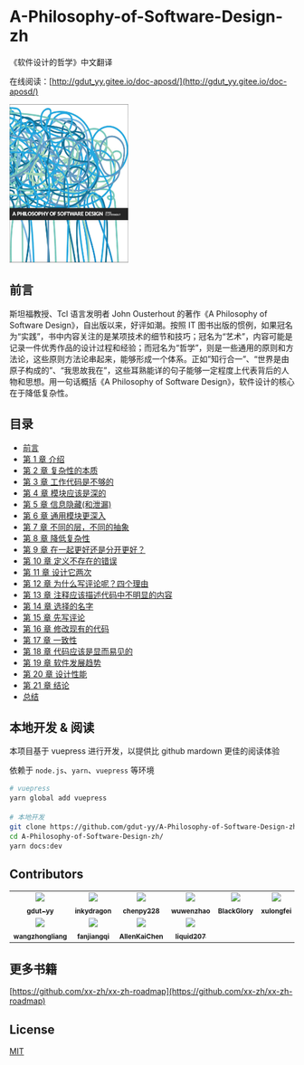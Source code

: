 # A-Philosophy-of-Software-Design-zh

《软件设计的哲学》中文翻译

在线阅读：[http://gdut_yy.gitee.io/doc-aposd/](http://gdut_yy.gitee.io/doc-aposd/)

<div style="inline">
  <img src="./docs/cover.jpeg" width="210px" height="280px" />
</div>

## 前言

斯坦福教授、Tcl 语言发明者 John Ousterhout 的著作《A Philosophy of Software Design》，自出版以来，好评如潮。按照 IT 图书出版的惯例，如果冠名为“实践”，书中内容关注的是某项技术的细节和技巧；冠名为“艺术”，内容可能是记录一件优秀作品的设计过程和经验；而冠名为“哲学”，则是一些通用的原则和方法论，这些原则方法论串起来，能够形成一个体系。正如”知行合一”、“世界是由原子构成的”、“我思故我在”，这些耳熟能详的句子能够一定程度上代表背后的人物和思想。用一句话概括《A Philosophy of Software Design》，软件设计的核心在于降低复杂性。

## 目录

- [前言](docs/preface.md)
- [第 1 章 介绍](docs/ch1.md)
- [第 2 章 复杂性的本质](docs/ch2.md)
- [第 3 章 工作代码是不够的](docs/ch3.md)
- [第 4 章 模块应该是深的](docs/ch4.md)
- [第 5 章 信息隐藏(和泄漏)](docs/ch5.md)
- [第 6 章 通用模块更深入](docs/ch6.md)
- [第 7 章 不同的层，不同的抽象](docs/ch7.md)
- [第 8 章 降低复杂性](docs/ch8.md)
- [第 9 章 在一起更好还是分开更好？](docs/ch9.md)
- [第 10 章 定义不存在的错误](docs/ch10.md)
- [第 11 章 设计它两次](docs/ch11.md)
- [第 12 章 为什么写评论呢？四个理由](docs/ch12.md)
- [第 13 章 注释应该描述代码中不明显的内容](docs/ch13.md)
- [第 14 章 选择的名字](docs/ch14.md)
- [第 15 章 先写评论](docs/ch15.md)
- [第 16 章 修改现有的代码](docs/ch16.md)
- [第 17 章 一致性](docs/ch17.md)
- [第 18 章 代码应该是显而易见的](docs/ch18.md)
- [第 19 章 软件发展趋势](docs/ch19.md)
- [第 20 章 设计性能](docs/ch20.md)
- [第 21 章 结论](docs/ch21.md)
- [总结](docs/summary.md)

## 本地开发 & 阅读

本项目基于 vuepress 进行开发，以提供比 github mardown 更佳的阅读体验

依赖于 `node.js`、`yarn`、`vuepress` 等环境

```sh
# vuepress
yarn global add vuepress

# 本地开发
git clone https://github.com/gdut-yy/A-Philosophy-of-Software-Design-zh.git
cd A-Philosophy-of-Software-Design-zh/
yarn docs:dev
```

## Contributors

<table>
  <tr>
    <td align="center"><a href="https://gdut-yy.github.io/"><img src="https://avatars2.githubusercontent.com/u/33390928?s=460&v=4" width="100px;" /><br /><sub><b>gdut-yy</b></sub></a><br /></td>
    <td align="center"><a href="https://github.com/inkydragon"><img src="https://avatars1.githubusercontent.com/u/5158738?s=460&u=b9cbd51a3d1bbff1df994214e50058b9b3a9715a&v=4" width="100px;" /><br /><sub><b>inkydragon</b></sub></a><br /></td>
    <td align="center"><a href="https://github.com/chenpy228"><img src="https://avatars2.githubusercontent.com/u/5305370?s=460&v=4" width="100px;" /><br /><sub><b>chenpy228</b></sub></a><br /></td>    
    <td align="center"><a href="https://github.com/wuwenzhao"><img src="https://avatars0.githubusercontent.com/u/4035972?s=400&v=4" width="100px;" /><br /><sub><b>wuwenzhao</b></sub></a><br /></td>    
    <td align="center"><a href="https://github.com/BlackGlory"><img src="https://avatars3.githubusercontent.com/u/1365962?s=400&u=5a810f678ad49f010670436cca78fd0c5dc1863b&v=4" width="100px;" /><br /><sub><b>BlackGlory</b></sub></a><br /></td>    
    <td align="center"><a href="https://github.com/xulongfei"><img src="https://avatars3.githubusercontent.com/u/9260697?s=400&u=134db0399963d2a7741db02c837282a93b6b1b40&v=4" width="100px;" /><br /><sub><b>xulongfei</b></sub></a><br /></td>
    <td align="center"><a href="https://github.com/inkinworld"><img src="https://avatars1.githubusercontent.com/u/12553724?s=400&u=828ff5f286d697fe3235c6198b0aee2b0dfc5151&v=4" width="100px;" /><br /><sub><b>inkinworld</b></sub></a><br /></td>
  </tr>
    <tr>
    <td align="center"><a href="https://github.com/wangzhongliang"><img src="https://avatars1.githubusercontent.com/u/17668601?s=400&u=b796a585d9aa3577bf78033f5ae689c461ae7a02&v=4" width="100px;" /><br /><sub><b>wangzhongliang</b></sub></a><br /></td>
    <td align="center"><a href="https://github.com/fanjiangqi"><img src="https://avatars0.githubusercontent.com/u/19711488?s=400&u=37821dd702ab00848cb3a7cbca9235863f8deeb1&v=4" width="100px;" /><br /><sub><b>fanjiangqi</b></sub></a><br /></td>
    <td align="center"><a href="https://github.com/AllenKaiChen"><img src="https://avatars3.githubusercontent.com/u/49896664?s=400&u=21a54e715cbdfe854c8d6cb51bb91b7aae0f270f&v=4" width="100px;" /><br /><sub><b>AllenKaiChen</b></sub></a><br /></td>
    <td align="center"><a href="https://github.com/liquid207"><img src="https://avatars3.githubusercontent.com/u/48850370?s=400&v=4" width="100px;" /><br /><sub><b>liquid207</b></sub></a><br /></td>
  </tr>
</table>

## 更多书籍

[https://github.com/xx-zh/xx-zh-roadmap](https://github.com/xx-zh/xx-zh-roadmap)

## License

[MIT](./LICENSE)
